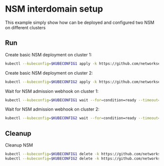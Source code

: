 # NSM interdomain setup


This example simply show how can be deployed and configured two NSM on different clusters

## Run

Create basic NSM deployment on cluster 1:

```bash
kubectl --kubeconfig=$KUBECONFIG1 apply -k https://github.com/networkservicemesh/deployments-k8s/examples/interdomain/nsm/cluster1?ref=fc9d96a3ce9fa734649aac33513d4d1c5edd4da1
```

Create basic NSM deployment on cluster 2:

```bash
kubectl --kubeconfig=$KUBECONFIG2 apply -k https://github.com/networkservicemesh/deployments-k8s/examples/interdomain/nsm/cluster2?ref=fc9d96a3ce9fa734649aac33513d4d1c5edd4da1
```

Wait for NSM admission webhook on cluster 1:

```bash
kubectl --kubeconfig=$KUBECONFIG1 wait --for=condition=ready --timeout=1m pod -n nsm-system -l app=admission-webhook-k8s
```

Wait for NSM admission webhook on cluster 2:

```bash
kubectl --kubeconfig=$KUBECONFIG2 wait --for=condition=ready --timeout=1m pod -n nsm-system -l app=admission-webhook-k8s
```

## Cleanup

Cleanup NSM
```bash
kubectl --kubeconfig=$KUBECONFIG1 delete -k https://github.com/networkservicemesh/deployments-k8s/examples/interdomain/nsm/cluster1?ref=fc9d96a3ce9fa734649aac33513d4d1c5edd4da1
kubectl --kubeconfig=$KUBECONFIG2 delete -k https://github.com/networkservicemesh/deployments-k8s/examples/interdomain/nsm/cluster2?ref=fc9d96a3ce9fa734649aac33513d4d1c5edd4da1
```
